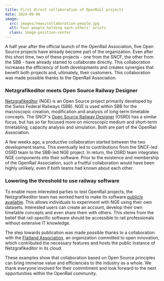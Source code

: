 ```yaml
---
title: First direct collaboration of OpenRail projects
date: 2024-09-06
image:
  src: images/news/collaboration-people.jpg
  alt: Four people holding each others' wrists
  class: image-position-center
---
```


A half year after the official launch of the OpenRail Association, five Open Source projects have already become part of the organization. Even after this short time, two of these projects - one from the SNCF, the other from the SBB - have already started to collaborate directly. This collaboration increases the efficiency of both developments and creates synergies that benefit both projects and, ultimately, their customers. This collaboration was made possible thanks to the OpenRail Association.

### Netzgrafikeditor meets Open Source Railway Designer

[Netzgrafikeditor](https://github.com/SchweizerischeBundesbahnen/netzgrafik-editor-frontend) (NGE) is an Open Source project primarily developed by the Swiss Federal Railways (SBB). NGE is used within SBB for the macroscopic creation, modification and analysis of long-term timetable concepts. The SNCF's [Open Source Railway Designer](https://github.com/OpenRailAssociation/osrd) (OSRD) has a similar focus, but has so far focused more on microscopic medium and short-term timetabling, capacity analysis and simulation. Both are part of the OpenRail Association.

A few weeks ago, a productive collaboration started between the two development teams. This eventually led to contributions from the SNCF-led OSRD team to the SBB-led NGE project. In return, the OSRD team integrates NGE components into their software. Prior to the existence and membership of the OpenRail Association, such a fruitful collaboration would have been highly unlikely, even if both teams had known about each other.

### Lowering the threshold to use railway software

To enable more interested parties to test OpenRail projects, the Netzgrafikeditor team has worked hard to make its software [publicly available](https://nge.flatland.cloud/). This allows individuals to experiment with NGE using their own datasets. Interested users can create an account, develop their own timetable concepts and even share them with others. This stems from the belief that rail-specific software should be accessible to rail professionals without extensive IT knowledge.

The step towards publication was made possible thanks to a collaboration with the [Flatland Association](https://www.flatland-association.org/), an organization committed to open innovation, which contributed the necessary features and hosts the public instance of Netzgrafikeditor in its cloud.

These examples show that collaboration based on Open Source principles can bring immense value and efficiencies to the industry as a whole. We thank everyone involved for their commitment and look forward to the next opportunities within the OpenRail community.

